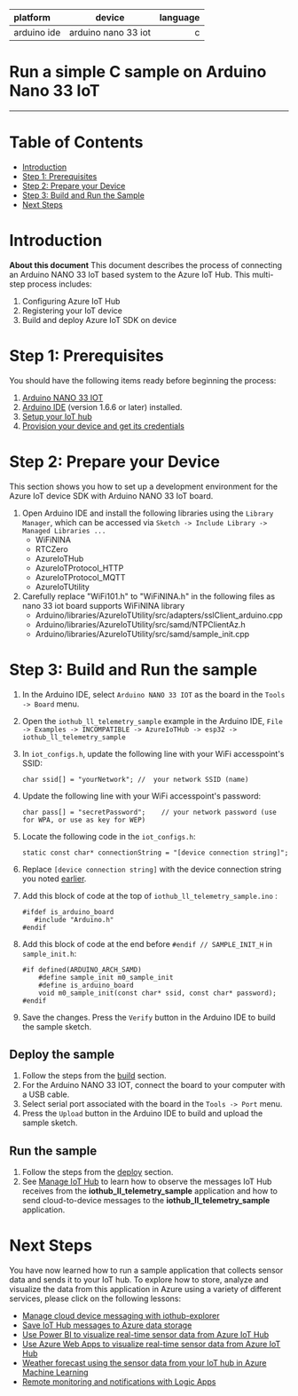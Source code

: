 | platform      | device | language     |
| :---        |    :----:   |          ---: |
| arduino ide      | arduino nano 33 iot       | c   |


Run a simple C sample on Arduino Nano 33 IoT
===
---

# Table of Contents

- [Introduction](#Introduction)
- [Step 1: Prerequisites](#Step-1-Prerequisites)
- [Step 2: Prepare your Device](#Step-2-PrepareDevice)
- [Step 3: Build and Run the Sample](#Step-3-Build)
- [Next Steps](#NextSteps)

# Introduction
**About this document**
This document describes the process of connecting an Arduino NANO 33 IoT based system to the Azure IoT Hub. This multi-step process includes:
1. Configuring Azure IoT Hub
2. Registering your IoT device
3. Build and deploy Azure IoT SDK on device

# Step 1: Prerequisites
You should have the following items ready before beginning the process:
1. [Arduino NANO 33 IOT](https://store.arduino.cc/usa/nano-33-iot)
2. [Arduino IDE](https://www.arduino.cc/en/Main/Software) (version 1.6.6 or later) installed.
3. [Setup your IoT hub](https://azure.microsoft.com/en-us/free/)
4. [Provision your device and get its credentials](https://portal.azure.com/#home)

# Step 2: Prepare your Device
This section shows you how to set up a development environment for the Azure IoT device SDK with Arduino NANO 33 IoT board.
1. Open Arduino IDE and install the following libraries using the ```Library Manager```, which can be accessed via ```Sketch -> Include Library -> Managed Libraries ...```
    -   WiFiNINA
    -  RTCZero
    - AzureIoTHub
    - AzureIoTProtocol_HTTP
    - AzureIoTProtocol_MQTT
    - AzureIoTUtility
2. Carefully replace "WiFi101.h" to "WiFiNINA.h" in the following files as nano 33 iot board supports WiFiNINA library
    - Arduino/libraries/AzureIoTUtility/src/adapters/sslClient_arduino.cpp
    - Arduino/libraries/AzureIoTUtility/src/samd/NTPClientAz.h
    - Arduino/libraries/AzureIoTUtility/src/samd/sample_init.cpp


# Step 3: Build and Run the sample

1. In the Arduino IDE, select ```Arduino NANO 33 IOT``` as the board in the ```Tools -> Board``` menu.
2. Open the ```iothub_ll_telemetry_sample``` example in the Arduino IDE, ```File -> Examples -> INCOMPATIBLE -> AzureIoTHub -> esp32 -> iothub_ll_telemetry_sample```
3. In ```iot_configs.h```, update the following line with your WiFi accesspoint's SSID:
   ```
   char ssid[] = "yourNetwork"; //  your network SSID (name)
   ```
4. Update the following line with your WiFi accesspoint's password:
   ```
   char pass[] = "secretPassword";    // your network password (use for WPA, or use as key for WEP)
   ```
5. Locate the following code in the ```iot_configs.h```:
   ```
   static const char* connectionString = "[device connection string]";
   ```
6. Replace `[device connection string]` with the device connection string you noted [earlier](#Step-1-Prerequisites). 
7. Add this block of code at the top of ```iothub_ll_telemetry_sample.ino``` :
   ```
   #ifdef is_arduino_board
      #include "Arduino.h"
   #endif
   ```
8. Add this block of code at the end before ```#endif // SAMPLE_INIT_H``` in ```sample_init.h```:

    ```
    #if defined(ARDUINO_ARCH_SAMD)
        #define sample_init m0_sample_init
        #define is_arduino_board
        void m0_sample_init(const char* ssid, const char* password);
   #endif
   ```      
9. Save the changes. Press the ```Verify``` button in the Arduino IDE to build the sample sketch.  

## Deploy the sample

1. Follow the steps from the [build](#Step-3-Build) section.
2. For the Arduino NANO 33 IOT, connect the board to your computer with a USB cable.
3. Select serial port associated with the board in the ```Tools -> Port``` menu.
4. Press the ```Upload``` button in the Arduino IDE to build and upload the sample sketch.

## Run the sample

1. Follow the steps from the [deploy](#deploy) section.
2.   See [Manage IoT Hub][lnk-manage-iot-hub] to learn how to observe the messages IoT Hub receives from the **iothub_ll_telemetry_sample** application and how to send cloud-to-device messages to the **iothub_ll_telemetry_sample** application.


# Next Steps
You have now learned how to run a sample application that collects sensor data and sends it to your IoT hub. To explore how to store, analyze and visualize the data from this application in Azure using a variety of different services, please click on the following lessons:

-   [Manage cloud device messaging with iothub-explorer]
-   [Save IoT Hub messages to Azure data storage]
-   [Use Power BI to visualize real-time sensor data from Azure IoT Hub]
-   [Use Azure Web Apps to visualize real-time sensor data from Azure IoT Hub]
-   [Weather forecast using the sensor data from your IoT hub in Azure Machine Learning]
-   [Remote monitoring and notifications with Logic Apps]   

[Manage cloud device messaging with iothub-explorer]: https://docs.microsoft.com/en-us/azure/iot-hub/iot-hub-explorer-cloud-device-messaging
[Save IoT Hub messages to Azure data storage]: https://docs.microsoft.com/en-us/azure/iot-hub/iot-hub-store-data-in-azure-table-storage
[Use Power BI to visualize real-time sensor data from Azure IoT Hub]: https://docs.microsoft.com/en-us/azure/iot-hub/iot-hub-live-data-visualization-in-power-bi
[Use Azure Web Apps to visualize real-time sensor data from Azure IoT Hub]: https://docs.microsoft.com/en-us/azure/iot-hub/iot-hub-live-data-visualization-in-web-apps
[Weather forecast using the sensor data from your IoT hub in Azure Machine Learning]: https://docs.microsoft.com/en-us/azure/iot-hub/iot-hub-weather-forecast-machine-learning
[Remote monitoring and notifications with Logic Apps]: https://docs.microsoft.com/en-us/azure/iot-hub/iot-hub-monitoring-notifications-with-azure-logic-apps
[lnk-setup-iot-hub]: ../setup_iothub.md
[lnk-manage-iot-hub]: ../manage_iot_hub.md
